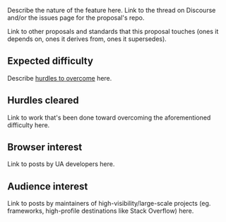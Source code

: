 Describe the nature of the feature here. Link to the thread on Discourse and/or the issues page for the proposal's repo.

Link to other proposals and standards that this proposal touches (ones it depends on, ones it derives from, ones it supersedes).

## Expected difficulty

Describe [hurdles to overcome](http://discourse.wicg.io/t/difficulty-ratings-for-proposals/975) here.

## Hurdles cleared

Link to work that's been done toward overcoming the aforementioned difficulty here.

## Browser interest

Link to posts by UA developers here.

## Audience interest

Link to posts by maintainers of high-visibility/large-scale projects (eg. frameworks, high-profile destinations like Stack Overflow) here.
